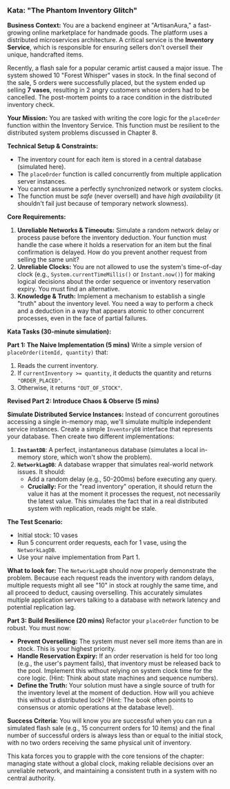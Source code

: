 ### Kata: **"The Phantom Inventory Glitch"**

**Business Context:** You are a backend engineer at "ArtisanAura," a fast-growing online marketplace for handmade goods. The platform uses a distributed microservices architecture. A critical service is the **Inventory Service**, which is responsible for ensuring sellers don't oversell their unique, handcrafted items.

Recently, a flash sale for a popular ceramic artist caused a major issue. The system showed 10 "Forest Whisper" vases in stock. In the final second of the sale, 5 orders were successfully placed, but the system ended up selling **7 vases**, resulting in 2 angry customers whose orders had to be cancelled. The post-mortem points to a race condition in the distributed inventory check.

**Your Mission:** You are tasked with writing the core logic for the `placeOrder` function within the Inventory Service. This function must be resilient to the distributed system problems discussed in Chapter 8.

**Technical Setup & Constraints:**

- The inventory count for each item is stored in a central database (simulated here).
- The `placeOrder` function is called concurrently from multiple application server instances.
- You cannot assume a perfectly synchronized network or system clocks.
- The function must be _safe_ (never oversell) and have _high availability_ (it shouldn't fail just because of temporary network slowness).

**Core Requirements:**

1.  **Unreliable Networks & Timeouts:** Simulate a random network delay or process pause before the inventory deduction. Your function must handle the case where it holds a reservation for an item but the final confirmation is delayed. How do you prevent another request from selling the same unit?
2.  **Unreliable Clocks:** You are not allowed to use the system's time-of-day clock (e.g., `System.currentTimeMillis()` or `Instant.now()`) for making logical decisions about the order sequence or inventory reservation expiry. You must find an alternative.
3.  **Knowledge & Truth:** Implement a mechanism to establish a single "truth" about the inventory level. You need a way to perform a check and a deduction in a way that appears atomic to other concurrent processes, even in the face of partial failures.

**Kata Tasks (30-minute simulation):**

**Part 1: The Naive Implementation (5 mins)**
Write a simple version of `placeOrder(itemId, quantity)` that:

1.  Reads the current inventory.
2.  If `currentInventory >= quantity`, it deducts the quantity and returns `"ORDER_PLACED"`.
3.  Otherwise, it returns `"OUT_OF_STOCK"`.

**Revised Part 2: Introduce Chaos & Observe (5 mins)**

**Simulate Distributed Service Instances:** Instead of concurrent goroutines accessing a single in-memory map, we'll simulate multiple independent service instances. Create a simple `InventoryDB` interface that represents your database. Then create two different implementations:

1.  **`InstantDB`**: A perfect, instantaneous database (simulates a local in-memory store, which won't show the problem).
2.  **`NetworkLagDB`**: A database wrapper that simulates real-world network issues. It should:
    - Add a random delay (e.g., 50-200ms) before executing any query.
    - **Crucially:** For the "read inventory" operation, it should return the value it has at the moment it processes the request, not necessarily the latest value. This simulates the fact that in a real distributed system with replication, reads might be stale.

**The Test Scenario:**

- Initial stock: 10 vases
- Run 5 concurrent order requests, each for 1 vase, using the `NetworkLagDB`.
- Use your naive implementation from Part 1.

**What to look for:**
The `NetworkLagDB` should now properly demonstrate the problem. Because each request reads the inventory with random delays, multiple requests might all see "10" in stock at roughly the same time, and all proceed to deduct, causing overselling. This accurately simulates multiple application servers talking to a database with network latency and potential replication lag.

**Part 3: Build Resilience (20 mins)**
Refactor your `placeOrder` function to be robust. You must now:

- **Prevent Overselling:** The system must never sell more items than are in stock. This is your highest priority.
- **Handle Reservation Expiry:** If an order reservation is held for too long (e.g., the user's payment fails), that inventory must be released back to the pool. Implement this without relying on system clock time for the core logic. (Hint: Think about state machines and sequence numbers).
- **Define the Truth:** Your solution must have a single source of truth for the inventory level at the moment of deduction. How will you achieve this without a distributed lock? (Hint: The book often points to consensus or atomic operations at the database level).

**Success Criteria:**
You will know you are successful when you can run a simulated flash sale (e.g., 15 concurrent orders for 10 items) and the final number of successful orders is always less than or equal to the initial stock, with no two orders receiving the same physical unit of inventory.

This kata forces you to grapple with the core tensions of the chapter: managing state without a global clock, making reliable decisions over an unreliable network, and maintaining a consistent truth in a system with no central authority.
